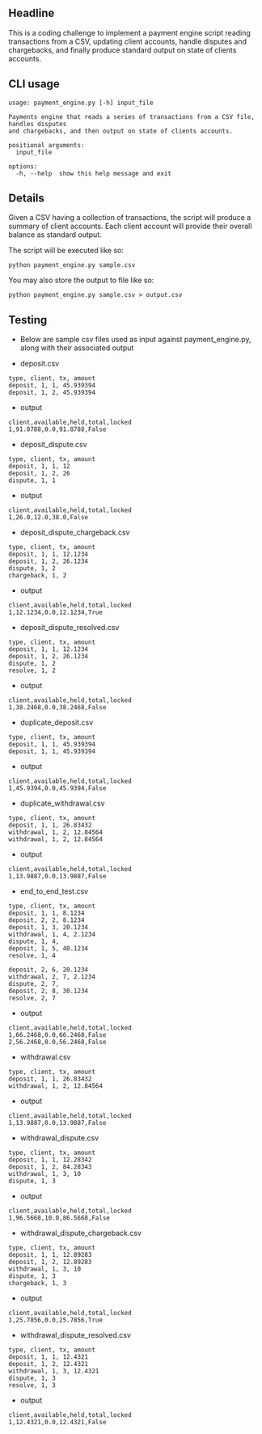 ## Headline

This is a coding challenge to implement a payment engine script reading transactions from a CSV, updating client accounts, 
handle disputes and chargebacks, and finally produce standard output on state of clients accounts.

## CLI usage

```shell
usage: payment_engine.py [-h] input_file

Payments engine that reads a series of transactions from a CSV file, handles disputes
and chargebacks, and then output on state of clients accounts.

positional arguments:
  input_file

options:
  -h, --help  show this help message and exit
```

## Details

Given a CSV having a collection of transactions, the script will produce a summary of client accounts. Each client account will provide their overall balance as standard output.

The script will be executed like so:

```shell
python payment_engine.py sample.csv 
```

You may also store the output to file like so:

```shell
python payment_engine.py sample.csv > output.csv
```

## Testing

 * Below are sample csv files used as input against payment_engine.py, along with their associated output

 * deposit.csv
```shell
type, client, tx, amount
deposit, 1, 1, 45.939394
deposit, 1, 2, 45.939394
```

* output
```shell
client,available,held,total,locked
1,91.8788,0.0,91.8788,False
````

* deposit_dispute.csv
```shell
type, client, tx, amount
deposit, 1, 1, 12
deposit, 1, 2, 26
dispute, 1, 1
````
* output

```shell
client,available,held,total,locked
1,26.0,12.0,38.0,False
```

* deposit_dispute_chargeback.csv
```shell
type, client, tx, amount
deposit, 1, 1, 12.1234
deposit, 1, 2, 26.1234
dispute, 1, 2
chargeback, 1, 2
````
* output

```shell
client,available,held,total,locked
1,12.1234,0.0,12.1234,True
````

* deposit_dispute_resolved.csv
```shell
type, client, tx, amount
deposit, 1, 1, 12.1234
deposit, 1, 2, 26.1234
dispute, 1, 2
resolve, 1, 2
```

* output
```shell
client,available,held,total,locked
1,38.2468,0.0,38.2468,False
```

* duplicate_deposit.csv
```shell
type, client, tx, amount
deposit, 1, 1, 45.939394
deposit, 1, 1, 45.939394
```

* output

```shell
client,available,held,total,locked
1,45.9394,0.0,45.9394,False
```

* duplicate_withdrawal.csv
```shell
type, client, tx, amount
deposit, 1, 1, 26.83432
withdrawal, 1, 2, 12.84564
withdrawal, 1, 2, 12.84564
```
* output

```shell
client,available,held,total,locked
1,13.9887,0.0,13.9887,False
```

* end_to_end_test.csv
```shell
type, client, tx, amount
deposit, 1, 1, 8.1234
deposit, 2, 2, 8.1234
deposit, 1, 3, 20.1234
withdrawal, 1, 4, 2.1234
dispute, 1, 4,
deposit, 1, 5, 40.1234
resolve, 1, 4

deposit, 2, 6, 20.1234
withdrawal, 2, 7, 2.1234
dispute, 2, 7,
deposit, 2, 8, 30.1234
resolve, 2, 7
```
* output

```shell
client,available,held,total,locked
1,66.2468,0.0,66.2468,False
2,56.2468,0.0,56.2468,False
```

* withdrawal.csv
```shell
type, client, tx, amount
deposit, 1, 1, 26.83432
withdrawal, 1, 2, 12.84564
```

* output
```shell
client,available,held,total,locked
1,13.9887,0.0,13.9887,False
```

* withdrawal_dispute.csv
```shell
type, client, tx, amount
deposit, 1, 1, 12.28342
deposit, 1, 2, 84.28343
withdrawal, 1, 3, 10
dispute, 1, 3
```

* output

```shell
client,available,held,total,locked
1,96.5668,10.0,86.5668,False
```

* withdrawal_dispute_chargeback.csv
```shell
type, client, tx, amount
deposit, 1, 1, 12.89283
deposit, 1, 2, 12.89283
withdrawal, 1, 3, 10
dispute, 1, 3
chargeback, 1, 3
```

* output
```
client,available,held,total,locked
1,25.7856,0.0,25.7856,True
```

* withdrawal_dispute_resolved.csv
```shell
type, client, tx, amount
deposit, 1, 1, 12.4321
deposit, 1, 2, 12.4321
withdrawal, 1, 3, 12.4321
dispute, 1, 3
resolve, 1, 3
```
* output

```shell
client,available,held,total,locked
1,12.4321,0.0,12.4321,False
```
